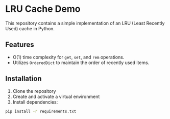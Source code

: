 # LRU Cache Demo
This repository contains a simple implementation of an LRU (Least Recently Used) cache in Python.

## Features
- O(1) time complexity for `get`, `set`, and `rem` operations.
- Utilizes `OrderedDict` to maintain the order of recently used items.

## Installation
1. Clone the repository
2. Create and activate a virtual environment
3. Install dependencies:

```bash
pip install -r requirements.txt

